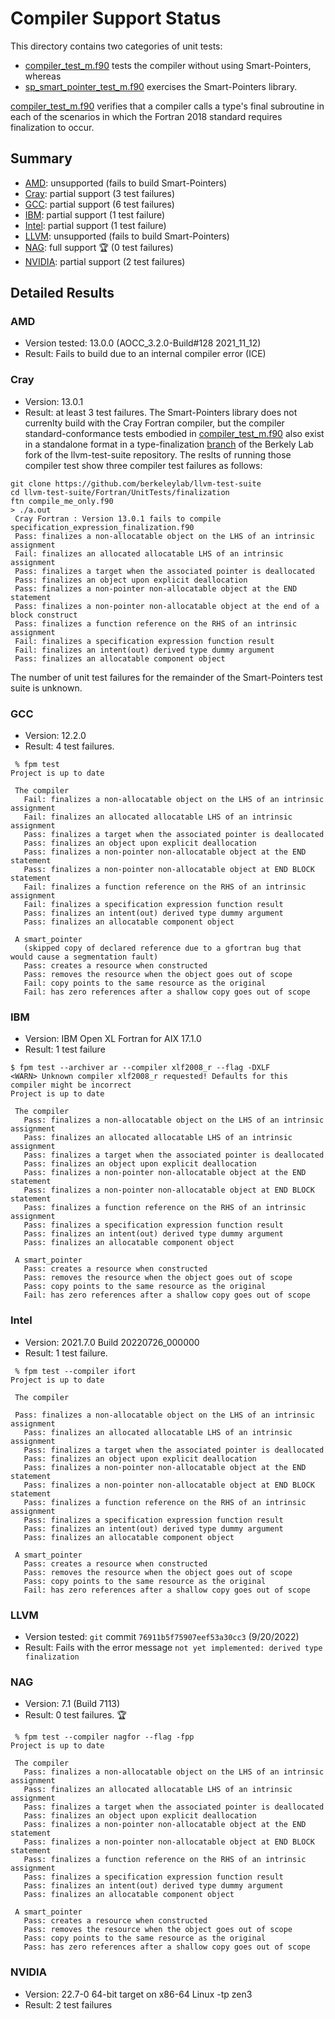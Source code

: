 Compiler Support Status
=======================

This directory contains two categories of unit tests:

* [compiler_test_m.f90] tests the compiler without using Smart-Pointers, whereas
* [sp_smart_pointer_test_m.f90] exercises the Smart-Pointers library.

[compiler_test_m.f90] verifies that a compiler calls a type's final subroutine
in each of the scenarios in which the Fortran 2018 standard requires finalization
to occur.  

Summary
-------

* [AMD](#amd): unsupported (fails to build Smart-Pointers)
* [Cray](#cray): partial support (3 test failures)
* [GCC](#gnu): partial support (6 test failures)
* [IBM](#ibm): partial support (1 test failure)
* [Intel](#intel): partial support (1 test failure)
* [LLVM](#llvm): unsupported (fails to build Smart-Pointers)
* [NAG](#nag): full support :trophy: (0 test failures)
* [NVIDIA](#nvidia): partial support (2 test failures)

Detailed Results
----------------

### AMD
- Version tested: 13.0.0 (AOCC_3.2.0-Build#128 2021_11_12)
- Result: Fails to build due to an internal compiler error (ICE)

### Cray
- Version: 13.0.1
- Result: at least 3 test failures.
The Smart-Pointers library does not currenlty build with the Cray Fortran compiler, but
the compiler standard-conformance tests embodied in [compiler_test_m.f90] also exist in
a standalone format in a type-finalization [branch] of the Berkely Lab fork of the
llvm-test-suite repository.  The reslts of running those compiler test show three compiler
test failures as follows:
```
git clone https://github.com/berkeleylab/llvm-test-suite
cd llvm-test-suite/Fortran/UnitTests/finalization
ftn compile_me_only.f90
> ./a.out
 Cray Fortran : Version 13.0.1 fails to compile specification_expression_finalization.f90
 Pass: finalizes a non-allocatable object on the LHS of an intrinsic assignment
 Fail: finalizes an allocated allocatable LHS of an intrinsic assignment
 Pass: finalizes a target when the associated pointer is deallocated
 Pass: finalizes an object upon explicit deallocation
 Pass: finalizes a non-pointer non-allocatable object at the END statement
 Pass: finalizes a non-pointer non-allocatable object at the end of a block construct
 Pass: finalizes a function reference on the RHS of an intrinsic assignment
 Fail: finalizes a specification expression function result
 Fail: finalizes an intent(out) derived type dummy argument
 Pass: finalizes an allocatable component object
```
The number of unit test failures for the remainder of the Smart-Pointers test suite is unknown.

### GCC
- Version: 12.2.0
- Result: 4 test failures.
```
 % fpm test
Project is up to date

 The compiler
   Fail: finalizes a non-allocatable object on the LHS of an intrinsic assignment
   Fail: finalizes an allocated allocatable LHS of an intrinsic assignment
   Pass: finalizes a target when the associated pointer is deallocated
   Pass: finalizes an object upon explicit deallocation
   Pass: finalizes a non-pointer non-allocatable object at the END statement
   Pass: finalizes a non-pointer non-allocatable object at END BLOCK statement
   Fail: finalizes a function reference on the RHS of an intrinsic assignment
   Fail: finalizes a specification expression function result
   Pass: finalizes an intent(out) derived type dummy argument
   Pass: finalizes an allocatable component object

 A smart_pointer
   (skipped copy of declared reference due to a gfortran bug that would cause a segmentation fault)
   Pass: creates a resource when constructed
   Pass: removes the resource when the object goes out of scope
   Fail: copy points to the same resource as the original
   Fail: has zero references after a shallow copy goes out of scope
```

### IBM
- Version: IBM Open XL Fortran for AIX 17.1.0 
- Result: 1 test failure
```
$ fpm test --archiver ar --compiler xlf2008_r --flag -DXLF
<WARN> Unknown compiler xlf2008_r requested! Defaults for this compiler might be incorrect
Project is up to date
 
 The compiler
   Pass: finalizes a non-allocatable object on the LHS of an intrinsic assignment
   Pass: finalizes an allocated allocatable LHS of an intrinsic assignment
   Pass: finalizes a target when the associated pointer is deallocated
   Pass: finalizes an object upon explicit deallocation
   Pass: finalizes a non-pointer non-allocatable object at the END statement
   Pass: finalizes a non-pointer non-allocatable object at END BLOCK statement
   Pass: finalizes a function reference on the RHS of an intrinsic assignment
   Pass: finalizes a specification expression function result
   Pass: finalizes an intent(out) derived type dummy argument
   Pass: finalizes an allocatable component object
 
 A smart_pointer
   Pass: creates a resource when constructed
   Pass: removes the resource when the object goes out of scope
   Pass: copy points to the same resource as the original
   Fail: has zero references after a shallow copy goes out of scope

```

### Intel
- Version: 2021.7.0 Build 20220726_000000
- Result: 1 test failure.
```
 % fpm test --compiler ifort
Project is up to date
 
 The compiler
   
 Pass: finalizes a non-allocatable object on the LHS of an intrinsic assignment
   Pass: finalizes an allocated allocatable LHS of an intrinsic assignment
   Pass: finalizes a target when the associated pointer is deallocated
   Pass: finalizes an object upon explicit deallocation
   Pass: finalizes a non-pointer non-allocatable object at the END statement
   Pass: finalizes a non-pointer non-allocatable object at END BLOCK statement
   Pass: finalizes a function reference on the RHS of an intrinsic assignment
   Pass: finalizes a specification expression function result
   Pass: finalizes an intent(out) derived type dummy argument
   Pass: finalizes an allocatable component object
 
 A smart_pointer
   Pass: creates a resource when constructed
   Pass: removes the resource when the object goes out of scope
   Pass: copy points to the same resource as the original
   Fail: has zero references after a shallow copy goes out of scope
```

### LLVM
- Version tested: `git` commit `76911b5f75907eef53a30cc3` (9/20/2022)
- Result: Fails with the error message `not yet implemented: derived type finalization`

### NAG 
- Version: 7.1 (Build 7113)
- Result: 0 test failures. :trophy:
```
 % fpm test --compiler nagfor --flag -fpp
Project is up to date

 The compiler
   Pass: finalizes a non-allocatable object on the LHS of an intrinsic assignment
   Pass: finalizes an allocated allocatable LHS of an intrinsic assignment
   Pass: finalizes a target when the associated pointer is deallocated
   Pass: finalizes an object upon explicit deallocation
   Pass: finalizes a non-pointer non-allocatable object at the END statement
   Pass: finalizes a non-pointer non-allocatable object at END BLOCK statement
   Pass: finalizes a function reference on the RHS of an intrinsic assignment
   Pass: finalizes a specification expression function result
   Pass: finalizes an intent(out) derived type dummy argument
   Pass: finalizes an allocatable component object

 A smart_pointer
   Pass: creates a resource when constructed
   Pass: removes the resource when the object goes out of scope
   Pass: copy points to the same resource as the original
   Pass: has zero references after a shallow copy goes out of scope
```

### NVIDIA
- Version: 22.7-0 64-bit target on x86-64 Linux -tp zen3
- Result: 2 test failures

[specification_expression_finalization.f90]:  ../example/test-support/specification_expression_finalization.f90
[compiler_test_m.f90]:  ./compiler_test_m.f90
[sp_smart_pointer_test_m.f90]:  ./sp_smart_pointer_test_m.F90
[branch]: https://github.com/BerkeleyLab/llvm-test-suite/tree/fortran-type-finalization/Fortran/UnitTests/finalization
